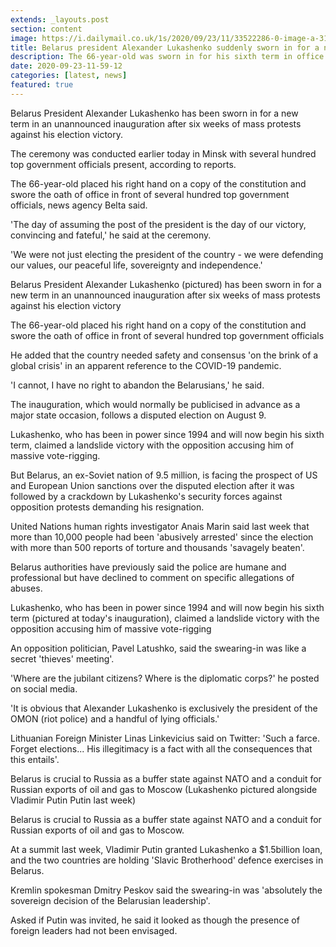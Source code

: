 ```yaml
---
extends: _layouts.post
section: content
image: https://i.dailymail.co.uk/1s/2020/09/23/11/33522286-0-image-a-31_1600858410998.jpg 
title: Belarus president Alexander Lukashenko suddenly sworn in for a new term in unannounced inauguration 
description: The 66-year-old was sworn in for his sixth term in office during a ceremony conducted earlier today in Minsk with several hundred top government officials present. 
date: 2020-09-23-11-59-12 
categories: [latest, news] 
featured: true 
--- 
```

Belarus President Alexander Lukashenko has been sworn in for a new term in an unannounced inauguration after six weeks of mass protests against his election victory.

The ceremony was conducted earlier today in Minsk with several hundred top government officials present, according to reports.

The 66-year-old placed his right hand on a copy of the constitution and swore the oath of office in front of several hundred top government officials, news agency Belta said.

'The day of assuming the post of the president is the day of our victory, convincing and fateful,' he said at the ceremony. 

'We were not just electing the president of the country - we were defending our values, our peaceful life, sovereignty and independence.'  

Belarus President Alexander Lukashenko (pictured) has been sworn in for a new term in an unannounced inauguration after six weeks of mass protests against his election victory

The 66-year-old placed his right hand on a copy of the constitution and swore the oath of office in front of several hundred top government officials

He added that the country needed safety and consensus 'on the brink of a global crisis' in an apparent reference to the COVID-19 pandemic.

'I cannot, I have no right to abandon the Belarusians,' he said.

The inauguration, which would normally be publicised in advance as a major state occasion, follows a disputed election on August 9. 

Lukashenko, who has been in power since 1994 and will now begin his sixth term, claimed a landslide victory with the opposition accusing him of massive vote-rigging. 



But Belarus, an ex-Soviet nation of 9.5 million, is facing the prospect of US and European Union sanctions over the disputed election after it was followed by a crackdown by Lukashenko's security forces against opposition protests demanding his resignation. 

United Nations human rights investigator Anais Marin said last week that more than 10,000 people had been 'abusively arrested' since the election with more than 500 reports of torture and thousands 'savagely beaten'. 

Belarus authorities have previously said the police are humane and professional but have declined to comment on specific allegations of abuses. 

Lukashenko, who has been in power since 1994 and will now begin his sixth term (pictured at today's inauguration), claimed a landslide victory with the opposition accusing him of massive vote-rigging

An opposition politician, Pavel Latushko, said the swearing-in was like a secret 'thieves' meeting'.

'Where are the jubilant citizens? Where is the diplomatic corps?' he posted on social media.

'It is obvious that Alexander Lukashenko is exclusively the president of the OMON (riot police) and a handful of lying officials.'

Lithuanian Foreign Minister Linas Linkevicius said on Twitter: 'Such a farce. Forget elections... His illegitimacy is a fact with all the consequences that this entails'. 

Belarus is crucial to Russia as a buffer state against NATO and a conduit for Russian exports of oil and gas to Moscow (Lukashenko pictured alongside Vladimir Putin Putin last week)

Belarus is crucial to Russia as a buffer state against NATO and a conduit for Russian exports of oil and gas to Moscow.

At a summit last week, Vladimir Putin granted Lukashenko a $1.5billion loan, and the two countries are holding 'Slavic Brotherhood' defence exercises in Belarus.

Kremlin spokesman Dmitry Peskov said the swearing-in was 'absolutely the sovereign decision of the Belarusian leadership'. 

Asked if Putin was invited, he said it looked as though the presence of foreign leaders had not been envisaged.

